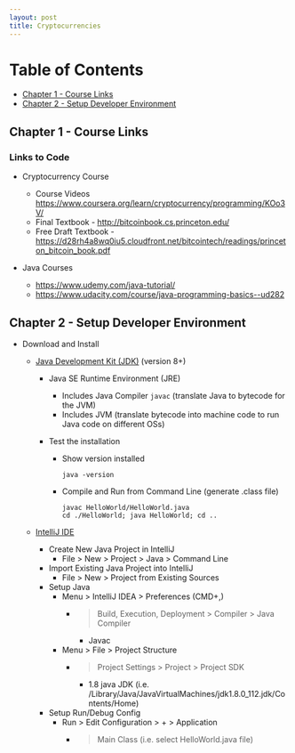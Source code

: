 ```yaml
---
layout: post
title: Cryptocurrencies
---
```


# Table of Contents
  * [Chapter 1 - Course Links](#chapter-1)
  * [Chapter 2 - Setup Developer Environment](#chapter-2)

## Chapter 1 - Course Links<a id="chapter-1"></a>

### Links to Code
* Cryptocurrency Course
  * Course Videos https://www.coursera.org/learn/cryptocurrency/programming/KOo3V/
  * Final Textbook - http://bitcoinbook.cs.princeton.edu/
  * Free Draft Textbook - https://d28rh4a8wq0iu5.cloudfront.net/bitcointech/readings/princeton_bitcoin_book.pdf

* Java Courses
  * https://www.udemy.com/java-tutorial/
  * https://www.udacity.com/course/java-programming-basics--ud282

## Chapter 2 - Setup Developer Environment<a id="chapter-2"></a>

* Download and Install
    * [Java Development Kit (JDK)](http://www.oracle.com/technetwork/java/javase/downloads/index.html) (version 8+)
        * Java SE Runtime Environment (JRE)
            * Includes Java Compiler `javac` (translate Java to bytecode for the JVM)
            * Includes JVM (translate bytecode into machine code to run Java code on different OSs)

        * Test the installation
            * Show version installed
                ```
                java -version
                ```
            * Compile and Run from Command Line (generate .class file)
                ```
                javac HelloWorld/HelloWorld.java
                cd ./HelloWorld; java HelloWorld; cd ..
                ```

    * [IntelliJ IDE](https://www.jetbrains.com/idea/download/#)
        * Create New Java Project in IntelliJ
            * File > New > Project > Java > Command Line
        * Import Existing Java Project into IntelliJ
            * File > New > Project from Existing Sources
        * Setup Java
            * Menu > IntelliJ IDEA > Preferences (CMD+,)
                * > Build, Execution, Deployment > Compiler > Java Compiler
                    * Javac
            * Menu > File > Project Structure
                * > Project Settings > Project > Project SDK
                    * 1.8 java JDK (i.e. /Library/Java/JavaVirtualMachines/jdk1.8.0_112.jdk/Contents/Home)
        * Setup Run/Debug Config
            * Run > Edit Configuration > + > Application
                * > Main Class (i.e. select HelloWorld.java file)